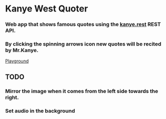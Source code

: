 # Kanye West Quoter

### Web app that shows famous quotes using the [kanye.rest](https://kanye.rest/) REST API.
### By clicking the spinning arrows icon new quotes will be recited by Mr.Kanye.

[Playground](https://codepen.io/AitorGallardo/pen/poKbjeL)




## TODO

### Mirror the image when it comes from the left side towards the right.
### Set audio in the background



